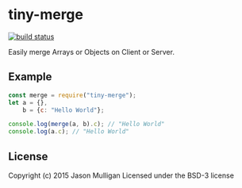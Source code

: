 # tiny-merge
[![build status](https://secure.travis-ci.org/avoidwork/tiny-merge.svg)](http://travis-ci.org/avoidwork/tiny-merge)

Easily merge Arrays or Objects on Client or Server.

## Example
```javascript
const merge = require("tiny-merge");
let a = {},
    b = {c: "Hello World"};

console.log(merge(a, b).c); // "Hello World"
console.log(a.c); // "Hello World"
```

## License
Copyright (c) 2015 Jason Mulligan
Licensed under the BSD-3 license
